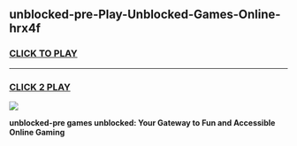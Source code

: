 
## unblocked-pre-Play-Unblocked-Games-Online-hrx4f
<h3>
<a href="https://premium76.site?title=unblocked-pre&ref=25A">CLICK TO PLAY</a></h3>
<hr>

<h3>
<a href="https://premium76.site?title=unblocked-pre&ref=25A">CLICK 2 PLAY</a>
  
</h3>

<a href="https://premium76.site?title=unblocked-pre&ref=25A"><img src="https://clearcache.store/games.png"></a>


**unblocked-pre games unblocked: Your Gateway to Fun and Accessible Online Gaming**

